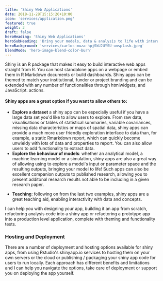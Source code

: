 ```yaml
---
title: 'Shiny Web Applications'
date: 2018-11-28T15:15:26+10:00
icon: 'services/application.png'
featured: true
weight: 3
draft: false
heroHeading: 'Shiny Web Applications'
heroSubHeading: 'Bring your models, data & analysis to life with interactivity'
heroBackground: 'services/carlos-muza-hpjSkU2UYSU-unsplash.jpeg'
blendMode: 'hero-image-blend-color-burn'
---
```


Shiny is an R package that makes it easy to build interactive web apps straight from R. You can host standalone apps on a webpage or embed them in R Markdown documents or build dashboards. Shiny apps can be themed to match your institutional, funder or project branding and can be extended with any number of functionalities through htmlwidgets, and JavaScript. actions.


#### Shiny apps are a great option if you want to allow others to:

* **Explore a dataset** a shiny app can be especially useful if you have a large data set you'd like to allow users to explore. From raw data, visualisations or tables of statistical summaries, variable covariances, missing data characteristics or maps of spatial data, shiny apps can provide a much more user friendly exploration interface to data than, for example, a static Rmarkdown report, which can quickly become unwieldy with lots of data and properties to report. You can also allow users to add functionality to extract data.
* **Explore the behaviour of models**: whether an analytical model, a machine learning model or a simulation, shiny apps are also a great way of allowing using to explore a model's input or parameter space and the resulting outputs, bringing your model to life! Such apps can also be excellent companion outputs to published research, allowing you to present additonal research results not able to be including in a given research paper.
- **Teaching**: following on from the last two examples, shiny apps are a great teaching aid, enabling interactivity with data and concepts.

I can help you with designing your app, building it an app from scratch, refactoring analysis code into a shiny app or refactoring a prototype app into a production level application, complete with theming and functionality tests.

### Hosting and Deployment

There are a number of deployment and hosting options available for shiny apps, from using Rstudio's shinyapp.io services to hosting them on your own servers or the cloud or publishing / packaging your shiny app code for users to run locally. Each approach has different benefits and limitations and I can help you navigate the options, take care of deployment or support you on deploying the app yourself.
